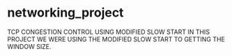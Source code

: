 # networking_project
TCP CONGESTION CONTROL USING MODIFIED SLOW START
IN THIS PROJECT WE WERE USING THE MODIFIED SLOW START TO GETTING THE WINDOW SIZE.

